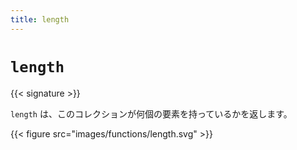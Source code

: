 ```yaml
---
title: length
---
```


# `length`

{{< signature >}}

`length` は、このコレクションが何個の要素を持っているかを返します。

{{< figure src="images/functions/length.svg" >}}
